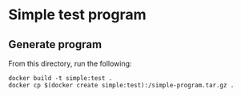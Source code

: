 # Simple test program

## Generate program

From this directory, run the following:

```
docker build -t simple:test .
docker cp $(docker create simple:test):/simple-program.tar.gz .
```
